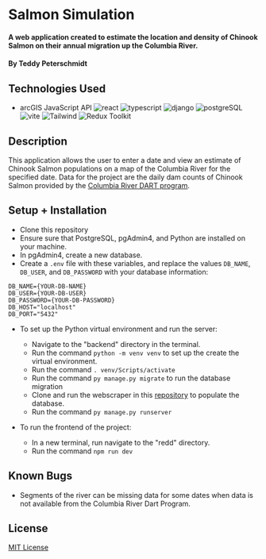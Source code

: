 # Salmon Simulation

####  A web application created to estimate the location and density of Chinook Salmon on their annual migration up the Columbia River.

#### By Teddy Peterschmidt

## Technologies Used
- arcGIS JavaScript API
![react](https://img.shields.io/badge/React-20232A?style=for-the-badge&logo=react&logoColor=61DAFB)
![typescript](https://img.shields.io/badge/TypeScript-007ACC?style=for-the-badge&logo=typescript&logoColor=white)
![django](https://img.shields.io/badge/Django-092E20?style=for-the-badge&logo=django&logoColor=green)
![postgreSQL](https://img.shields.io/badge/PostgreSQL-316192?style=for-the-badge&logo=postgresql&logoColor=white)
![vite](https://img.shields.io/badge/Vite-B73BFE?style=for-the-badge&logo=vite&logoColor=FFD62E)
![Tailwind](https://img.shields.io/badge/Tailwind_CSS-38B2AC?style=for-the-badge&logo=tailwind-css&logoColor=white)
![Redux Toolkit](https://img.shields.io/badge/Redux-593D88?style=for-the-badge&logo=redux&logoColor=white)

## Description

This application allows the user to enter a date and view an estimate of Chinook Salmon populations on a map of the Columbia River for the specified date. Data for the project are the daily dam counts of Chinook Salmon provided by the [Columbia River DART program](https://www.cbr.washington.edu/dart). 

## Setup + Installation
* Clone this repository 
* Ensure sure that PostgreSQL, pgAdmin4, and Python are installed on your machine.
* In pgAdmin4, create a new database.  
* Create a `.env` file with these variables, and replace the values `DB_NAME`, `DB_USER`, and `DB_PASSWORD` with your database information: 
```
DB_NAME={YOUR-DB-NAME}
DB_USER={YOUR-DB-USER}
DB_PASSWORD={YOUR-DB-PASSWORD}
DB_HOST="localhost"
DB_PORT="5432"
```
* To set up the Python virtual environment and run the server:
    * Navigate to the "backend" directory in the terminal. 
    * Run the command `python -m venv venv` to set up the create the virtual environment.
    * Run the command `. venv/Scripts/activate`
    * Run the command `py manage.py migrate` to run the database migration
    * Clone and run the webscraper in this [repository](https://github.com/teddyXIV/salmon-scraper) to populate the database.
    * Run the command `py manage.py runserver`

* To run the frontend of the project:
    * In a new terminal, run navigate to the "redd" directory. 
    * Run the command `npm run dev`

## Known Bugs

* Segments of the river can be missing data for some dates when data is not available from the Columbia River Dart Program. 

## License   

[MIT License](./LICENSE)